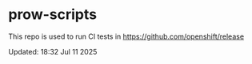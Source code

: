 # prow-scripts

This repo is used to run CI tests in https://github.com/openshift/release

Updated: 18:32 Jul 11 2025
